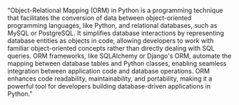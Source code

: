 "Object-Relational Mapping (ORM) in Python is a programming technique that facilitates the conversion of data between object-oriented programming languages, like Python, and relational databases, such as MySQL or PostgreSQL. It simplifies database interactions by representing database entities as objects in code, allowing developers to work with familiar object-oriented concepts rather than directly dealing with SQL queries. ORM frameworks, like SQLAlchemy or Django's ORM, automate the mapping between database tables and Python classes, enabling seamless integration between application code and database operations. ORM enhances code readability, maintainability, and portability, making it a powerful tool for developers building database-driven applications in Python."






